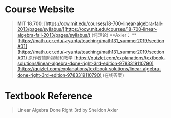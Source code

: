 # Course Website
> **MIT 18.700**: [https://ocw.mit.edu/courses/18-700-linear-algebra-fall-2013/pages/syllabus/](https://ocw.mit.edu/courses/18-700-linear-algebra-fall-2013/pages/syllabus/) (纯理论)
> **Axler： **[https://math.ucr.edu/~ryanta/teaching/math131_summer2019/sectionA01](https://math.ucr.edu/~ryanta/teaching/math131_summer2019/sectionA01) 原作者辅助视频和教学
> [https://quizlet.com/explanations/textbook-solutions/linear-algebra-done-right-3rd-edition-9783319110790](https://quizlet.com/explanations/textbook-solutions/linear-algebra-done-right-3rd-edition-9783319110790) (在线答案)



# Textbook Reference
> Linear Algebra Done Right 3rd by Sheldon Axler

